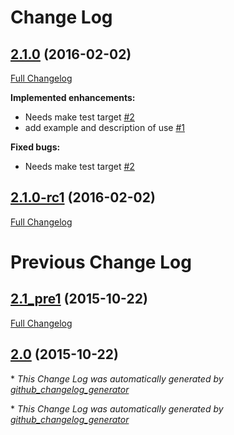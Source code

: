 # Change Log

## [2.1.0](https://github.com/sarnold/cyclo/tree/2.1.0) (2016-02-02)
[Full Changelog](https://github.com/sarnold/cyclo/compare/2.1.0-rc1...2.1.0)

**Implemented enhancements:**

- Needs make test target [\#2](https://github.com/sarnold/cyclo/issues/2)
- add example and description of use [\#1](https://github.com/sarnold/cyclo/issues/1)

**Fixed bugs:**

- Needs make test target [\#2](https://github.com/sarnold/cyclo/issues/2)

## [2.1.0-rc1](https://github.com/sarnold/cyclo/tree/2.1.0-rc1) (2016-02-02)
[Full Changelog](https://github.com/sarnold/cyclo/compare/2.0.0...2.1.0-rc1)

# Previous Change Log

## [2.1_pre1](https://github.com/sarnold/cyclo/tree/2.1_pre1) (2015-10-22)
[Full Changelog](https://github.com/sarnold/cyclo/compare/2.0...2.1_pre1)

## [2.0](https://github.com/sarnold/cyclo/tree/2.0) (2015-10-22)


\* *This Change Log was automatically generated by [github_changelog_generator](https://github.com/skywinder/Github-Changelog-Generator)*


\* *This Change Log was automatically generated by [github_changelog_generator](https://github.com/skywinder/Github-Changelog-Generator)*
